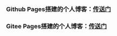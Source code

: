 ### Github Pages搭建的个人博客：[传送门](https://hunterwty.github.io/vuepress-blog/)
### Gitee Pages搭建的个人博客：[传送门](https://william-wu.gitee.io/vuepress-blog/)